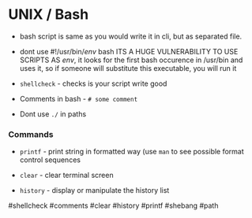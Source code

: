 # UNIX / Bash

* bash script is same as you would write it in cli, but as separated file.

* dont use #!/usr/bin/*env* bash ITS A HUGE VULNERABILITY TO USE SCRIPTS AS *env*, it looks for the first bash occurence in /usr/bin and uses it, so if someone will substitute this executable, you will run it

* `shellcheck` - checks is your script write good

* Comments in bash -  `# some comment`

* Dont use `./` in paths

### Commands

* `printf` - print string in formatted way (use `man` to see possible format control sequences

* `clear` - clear terminal screen

* `history` - display or manipulate the history list




#shellcheck #comments #clear #history #printf #shebang #path

